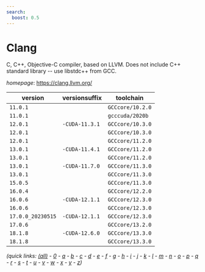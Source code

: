```yaml
---
search:
  boost: 0.5
---
```

# Clang

C, C++, Objective-C compiler, based on LLVM.  Does not  include C++ standard library -- use libstdc++ from GCC.

*homepage*: <https://clang.llvm.org/>

version | versionsuffix | toolchain
--------|---------------|----------
``11.0.1`` |  | ``GCCcore/10.2.0``
``11.0.1`` |  | ``gcccuda/2020b``
``12.0.1`` | ``-CUDA-11.3.1`` | ``GCCcore/10.3.0``
``12.0.1`` |  | ``GCCcore/10.3.0``
``12.0.1`` |  | ``GCCcore/11.2.0``
``13.0.1`` | ``-CUDA-11.4.1`` | ``GCCcore/11.2.0``
``13.0.1`` |  | ``GCCcore/11.2.0``
``13.0.1`` | ``-CUDA-11.7.0`` | ``GCCcore/11.3.0``
``13.0.1`` |  | ``GCCcore/11.3.0``
``15.0.5`` |  | ``GCCcore/11.3.0``
``16.0.4`` |  | ``GCCcore/12.2.0``
``16.0.6`` | ``-CUDA-12.1.1`` | ``GCCcore/12.3.0``
``16.0.6`` |  | ``GCCcore/12.3.0``
``17.0.0_20230515`` | ``-CUDA-12.1.1`` | ``GCCcore/12.3.0``
``17.0.6`` |  | ``GCCcore/13.2.0``
``18.1.8`` | ``-CUDA-12.6.0`` | ``GCCcore/13.3.0``
``18.1.8`` |  | ``GCCcore/13.3.0``


*(quick links: [(all)](../index.md) - [0](../0/index.md) - [a](../a/index.md) - [b](../b/index.md) - [c](../c/index.md) - [d](../d/index.md) - [e](../e/index.md) - [f](../f/index.md) - [g](../g/index.md) - [h](../h/index.md) - [i](../i/index.md) - [j](../j/index.md) - [k](../k/index.md) - [l](../l/index.md) - [m](../m/index.md) - [n](../n/index.md) - [o](../o/index.md) - [p](../p/index.md) - [q](../q/index.md) - [r](../r/index.md) - [s](../s/index.md) - [t](../t/index.md) - [u](../u/index.md) - [v](../v/index.md) - [w](../w/index.md) - [x](../x/index.md) - [y](../y/index.md) - [z](../z/index.md))*


